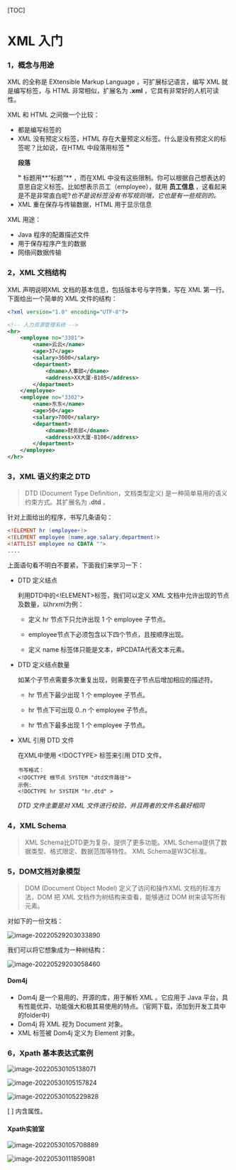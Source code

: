 

[TOC]

# XML 入门

### 1，概念与用途

XML 的全称是 EXtensible  Markup Language ，可扩展标记语言，编写 XML 就是编写标签，与 HTML 非常相似，扩展名为 **.xml** ，它具有非常好的人机可读性。

XML 和 HTML 之间做一个比较：

- 都是编写标签的
- XML 没有预定义标签，HTML 存在大量预定义标签。什么是没有预定义的标签呢？比如说，在HTML 中段落用标签 **"<p> 段落</p>"** 标题用**“<h>标题</h>”** ，而在XML 中没有这些限制。你可以根据自己想表达的意思自定义标签。比如想表示员工（employee），就用 **<employee>员工信息</employee>** ，这看起来是不是非常直白呢?*也不是说标签没有书写规则哦，它也是有一些规则的。* 
- XML 重在保存与传输数据，HTML 用于显示信息

XML 用途：

- Java 程序的配置描述文件
- 用于保存程序产生的数据
- 网络间数据传输

### 2，XML 文档结构

XML 声明说明XML 文档的基本信息，包括版本号与字符集，写在 XML 第一行。下面给出一个简单的 XML 文件的结构：

```.xml
<?xml version="1.0" encoding="UTF-8"?>

<!-- 人力资源管理系统 -->
<hr>
	<employee no="3301">
		<name>云云</name>
		<age>37</age>
		<salary>3600</salary>
		<department>
			<dname>人事部</dname>
			<address>XX大厦-B105</address>
		</department>
	</employee>
	<employee no="3302">
		<name>东东</name>
		<age>50</age>
		<salary>7000</salary>
		<department>
			<dname>财务部</dname>
			<address>XX大厦-B106</address>
		</department>
	</employee>
</hr>
```

### 3，XML 语义约束之 DTD

> DTD (Document Type Definition，文档类型定义) 是一种简单易用的语义约束方式。其扩展名为 **.dtd** 。 

针对上面给出的程序，书写几条语句：

```.dtd
<!ELEMENT hr (employee+)>
<!ELEMENT employee (name,age,salary,department)>
<!ATTLIST employee no CDATA "">
....
```

上面语句看不明白不要紧，下面我们来学习一下：

- DTD 定义结点

  利用DTD中的<!ELEMENT>标签，我们可以定义 XML 文档中允许出现的节点及数量，以hrxml为例：

  - 定义 hr 节点下只允许出现 1 个 employee 子节点。

    <!ELEMENT hr (employee)>

  - employee节点下必须包含以下四个节点，且按顺序出现。

    <!ELEMENT employee (name,age,salary,department)>

  - 定义 name 标签体只能是文本，#PCDATA代表文本元素。

    <!ELEMENT name (#PCDATA)>

- DTD 定义结点数量

  如某个子节点需要多次重复出现，则需要在子节点后增加相应的描述符。

  - hr 节点下最少出现 1 个 employee 子节点。

    <!ELEMENT hr (employee+)>

  - hr 节点下可出现 0..n 个 employee 子节点。

    <!ELEMENT hr (employee*)>

  - hr 节点下最多出现 1 个 employee 子节点。

    <!ELEMENT hr (employee?)>

- XML 引用 DTD 文件

  在XML中使用 <!DOCTYPE> 标签来引用 DTD 文件。
  

  ```
  书写格式：
  <!DOCTYPE 根节点 SYSTEM "dtd文件路径">
  示例:
  <!DOCTYPE hr SYSTEM "hr.dtd" >
  ```

  *DTD 文件主要是对 XML 文件进行校验，并且两者的文件名最好相同* 

### 4，XML Schema

> XML Schema比DTD更为复杂，提供了更多功能。XML Schema提供了数据类型、格式限定、数据范围等特性。
> XML Schema是W3C标准。

### 5，DOM文档对象模型

> DOM (Document Object Model) 定义了访问和操作XML 文档的标准方法，DOM 把 XML 文档作为树结构来查看，能够通过 DOM 树来读写所有元素。

对如下的一份文档：

![image-20220529203033890](http://rblgz07nn.hd-bkt.clouddn.com/img/blogimage-20220529203033890.png)

我们可以将它想象成为一种树结构：

![image-20220529203058460](http://rblgz07nn.hd-bkt.clouddn.com/img/blogimage-20220529203058460.png)

#### Dom4j

- Dom4j 是一个易用的、开源的库，用于解析 XML 。它应用于 Java 平台，具有性能优异、功能强大和极其易使用的特点。（官网下载，添加到开发工具中的folder中)
- Dom4j 将 XML 视为 Document 对象。
- XML 标签被 Dom4j 定义为 Element 对象。
  

### 6，Xpath 基本表达式案例

![image-20220530105138071](http://rblgz07nn.hd-bkt.clouddn.com/img/blogimage-20220530105138071.png)

![image-20220530105157824](http://rblgz07nn.hd-bkt.clouddn.com/img/blogimage-20220530105157824.png)

![image-20220530105229828](http://rblgz07nn.hd-bkt.clouddn.com/img/blogimage-20220530105229828.png)

[ ] 内含属性。

#### Xpath实验室 

![image-20220530105708889](http://rblgz07nn.hd-bkt.clouddn.com/img/blogimage-20220530105708889.png)

![image-20220530111859081](http://rblgz07nn.hd-bkt.clouddn.com/img/blogimage-20220530111859081.png)



